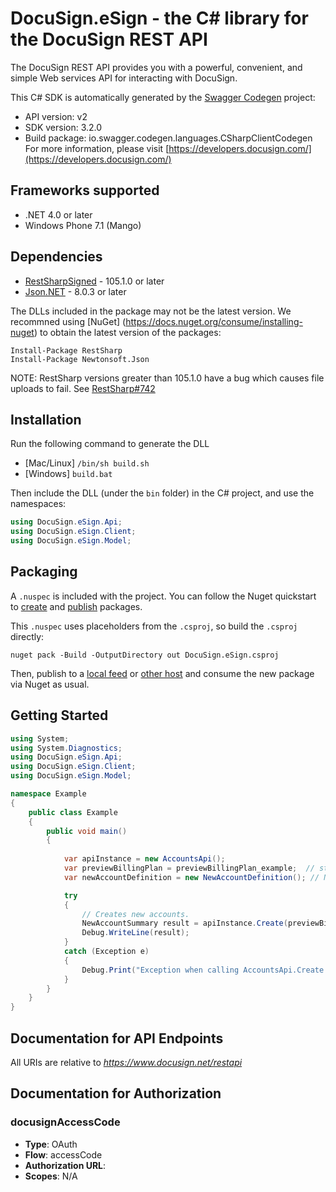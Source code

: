 # DocuSign.eSign - the C# library for the DocuSign REST API

The DocuSign REST API provides you with a powerful, convenient, and simple Web services API for interacting with DocuSign.

This C# SDK is automatically generated by the [Swagger Codegen](https://github.com/swagger-api/swagger-codegen) project:

- API version: v2
- SDK version: 3.2.0
- Build package: io.swagger.codegen.languages.CSharpClientCodegen
    For more information, please visit [https://developers.docusign.com/](https://developers.docusign.com/)

<a name="frameworks-supported"></a>
## Frameworks supported
- .NET 4.0 or later
- Windows Phone 7.1 (Mango)

<a name="dependencies"></a>
## Dependencies
- [RestSharpSigned](https://www.nuget.org/packages/RestSharpSigned) - 105.1.0 or later
- [Json.NET](https://www.nuget.org/packages/Newtonsoft.Json/) - 8.0.3 or later

The DLLs included in the package may not be the latest version. We recommned using [NuGet] (https://docs.nuget.org/consume/installing-nuget) to obtain the latest version of the packages:
```
Install-Package RestSharp
Install-Package Newtonsoft.Json
```

NOTE: RestSharp versions greater than 105.1.0 have a bug which causes file uploads to fail. See [RestSharp#742](https://github.com/restsharp/RestSharp/issues/742)

<a name="installation"></a>
## Installation
Run the following command to generate the DLL
- [Mac/Linux] `/bin/sh build.sh`
- [Windows] `build.bat`

Then include the DLL (under the `bin` folder) in the C# project, and use the namespaces:
```csharp
using DocuSign.eSign.Api;
using DocuSign.eSign.Client;
using DocuSign.eSign.Model;
```

<a name="packaging"></a>
## Packaging

A `.nuspec` is included with the project. You can follow the Nuget quickstart to [create](https://docs.microsoft.com/en-us/nuget/quickstart/create-and-publish-a-package#create-the-package) and [publish](https://docs.microsoft.com/en-us/nuget/quickstart/create-and-publish-a-package#publish-the-package) packages.

This `.nuspec` uses placeholders from the `.csproj`, so build the `.csproj` directly:

```
nuget pack -Build -OutputDirectory out DocuSign.eSign.csproj
```

Then, publish to a [local feed](https://docs.microsoft.com/en-us/nuget/hosting-packages/local-feeds) or [other host](https://docs.microsoft.com/en-us/nuget/hosting-packages/overview) and consume the new package via Nuget as usual.

<a name="getting-started"></a>
## Getting Started

```csharp
using System;
using System.Diagnostics;
using DocuSign.eSign.Api;
using DocuSign.eSign.Client;
using DocuSign.eSign.Model;

namespace Example
{
    public class Example
    {
        public void main()
        {
            
            var apiInstance = new AccountsApi();
            var previewBillingPlan = previewBillingPlan_example;  // string | When set to **true**, creates the account using a preview billing plan. (optional) 
            var newAccountDefinition = new NewAccountDefinition(); // NewAccountDefinition |  (optional) 

            try
            {
                // Creates new accounts.
                NewAccountSummary result = apiInstance.Create(previewBillingPlan, newAccountDefinition);
                Debug.WriteLine(result);
            }
            catch (Exception e)
            {
                Debug.Print("Exception when calling AccountsApi.Create: " + e.Message );
            }
        }
    }
}
```

<a name="documentation-for-api-endpoints"></a>
## Documentation for API Endpoints

All URIs are relative to *https://www.docusign.net/restapi*


<a name="documentation-for-authorization"></a>
## Documentation for Authorization

<a name="docusignAccessCode"></a>
### docusignAccessCode

- **Type**: OAuth
- **Flow**: accessCode
- **Authorization URL**: 
- **Scopes**: N/A

